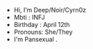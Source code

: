 - Hi, I’m Deep/Noir/Cyrn0z
- Mbti : INFJ
- Birthday : April 12th
- Pronouns: She/They
- I'm Pansexual .

<!---
noirxil/noirxil is a ✨ special ✨ repository because its `README.md` (this file) appears on your GitHub profile.
You can click the Preview link to take a look at your changes.
--->
